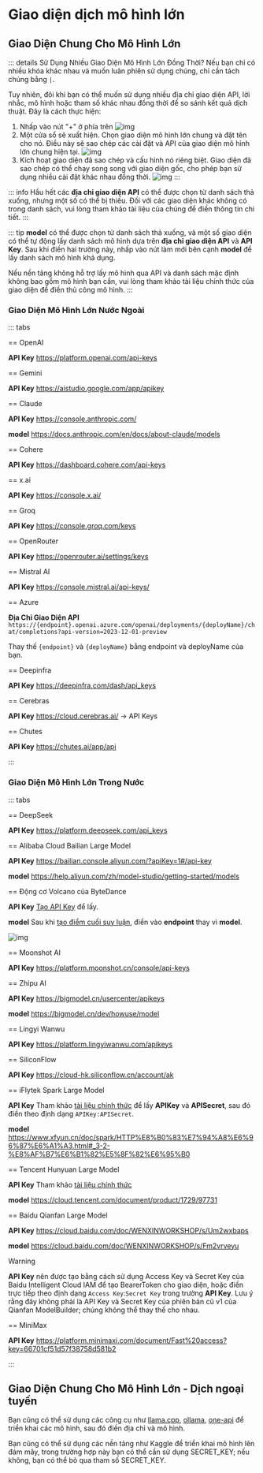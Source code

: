 # Giao diện dịch mô hình lớn

## Giao Diện Chung Cho Mô Hình Lớn

::: details Sử Dụng Nhiều Giao Diện Mô Hình Lớn Đồng Thời?
Nếu bạn chỉ có nhiều khóa khác nhau và muốn luân phiên sử dụng chúng, chỉ cần tách chúng bằng `|`.

Tuy nhiên, đôi khi bạn có thể muốn sử dụng nhiều địa chỉ giao diện API, lời nhắc, mô hình hoặc tham số khác nhau đồng thời để so sánh kết quả dịch thuật. Đây là cách thực hiện:

1. Nhấp vào nút "+" ở phía trên
   ![img](https://image.lunatranslator.org/zh/damoxing/extraapi1.png)
1. Một cửa sổ sẽ xuất hiện. Chọn giao diện mô hình lớn chung và đặt tên cho nó. Điều này sẽ sao chép các cài đặt và API của giao diện mô hình lớn chung hiện tại.
   ![img](https://image.lunatranslator.org/zh/damoxing/extraapi2.png)
1. Kích hoạt giao diện đã sao chép và cấu hình nó riêng biệt. Giao diện đã sao chép có thể chạy song song với giao diện gốc, cho phép bạn sử dụng nhiều cài đặt khác nhau đồng thời.
   ![img](https://image.lunatranslator.org/zh/damoxing/extraapi3.png)
:::

::: info
Hầu hết các **địa chỉ giao diện API** có thể được chọn từ danh sách thả xuống, nhưng một số có thể bị thiếu. Đối với các giao diện khác không có trong danh sách, vui lòng tham khảo tài liệu của chúng để điền thông tin chi tiết.
:::

::: tip
**model** có thể được chọn từ danh sách thả xuống, và một số giao diện có thể tự động lấy danh sách mô hình dựa trên **địa chỉ giao diện API** và **API Key**. Sau khi điền hai trường này, nhấp vào nút làm mới bên cạnh **model** để lấy danh sách mô hình khả dụng.

Nếu nền tảng không hỗ trợ lấy mô hình qua API và danh sách mặc định không bao gồm mô hình bạn cần, vui lòng tham khảo tài liệu chính thức của giao diện để điền thủ công mô hình.
:::

### Giao Diện Mô Hình Lớn Nước Ngoài

::: tabs

== OpenAI

**API Key** https://platform.openai.com/api-keys

== Gemini

**API Key** https://aistudio.google.com/app/apikey

== Claude

**API Key** https://console.anthropic.com/

**model** https://docs.anthropic.com/en/docs/about-claude/models

== Cohere

**API Key** https://dashboard.cohere.com/api-keys

== x.ai

**API Key** https://console.x.ai/

== Groq

**API Key** https://console.groq.com/keys

== OpenRouter

**API Key** https://openrouter.ai/settings/keys

== Mistral AI

**API Key** https://console.mistral.ai/api-keys/

== Azure

**Địa Chỉ Giao Diện API** `https://{endpoint}.openai.azure.com/openai/deployments/{deployName}/chat/completions?api-version=2023-12-01-preview`

Thay thế `{endpoint}` và `{deployName}` bằng endpoint và deployName của bạn.

== Deepinfra

**API Key** https://deepinfra.com/dash/api_keys

== Cerebras

**API Key** https://cloud.cerebras.ai/  ->  API Keys

== Chutes

**API Key** https://chutes.ai/app/api


:::

### Giao Diện Mô Hình Lớn Trong Nước

::: tabs

== DeepSeek

**API Key** https://platform.deepseek.com/api_keys

== Alibaba Cloud Bailian Large Model

**API Key** https://bailian.console.aliyun.com/?apiKey=1#/api-key

**model** https://help.aliyun.com/zh/model-studio/getting-started/models

== Động cơ Volcano của ByteDance

**API Key** [Tạo API Key](https://console.volcengine.com/ark/region:ark+cn-beijing/apiKey?apikey=%7B%7D) để lấy.

**model** Sau khi [tạo điểm cuối suy luận](https://console.volcengine.com/ark/region:ark+cn-beijing/endpoint?current=1&pageSize=10), điền vào **endpoint** thay vì **model**.

![img](https://image.lunatranslator.org/zh/damoxing/doubao.png)

== Moonshot AI

**API Key** https://platform.moonshot.cn/console/api-keys

== Zhipu AI

**API Key** https://bigmodel.cn/usercenter/apikeys

**model** https://bigmodel.cn/dev/howuse/model

== Lingyi Wanwu

**API Key** https://platform.lingyiwanwu.com/apikeys

== SiliconFlow

**API Key** https://cloud-hk.siliconflow.cn/account/ak

== iFlytek Spark Large Model

**API Key** Tham khảo [tài liệu chính thức](https://www.xfyun.cn/doc/spark/HTTP%E8%B0%83%E7%94%A8%E6%96%87%E6%A1%A3.html#_3-%E8%AF%B7%E6%B1%82%E8%AF%B4%E6%98%8E) để lấy **APIKey** và **APISecret**, sau đó điền theo định dạng `APIKey:APISecret`.

**model** https://www.xfyun.cn/doc/spark/HTTP%E8%B0%83%E7%94%A8%E6%96%87%E6%A1%A3.html#_3-2-%E8%AF%B7%E6%B1%82%E5%8F%82%E6%95%B0

== Tencent Hunyuan Large Model

**API Key** Tham khảo [tài liệu chính thức](https://cloud.tencent.com/document/product/1729/111008)

**model** https://cloud.tencent.com/document/product/1729/97731

== Baidu Qianfan Large Model

**API Key** https://cloud.baidu.com/doc/WENXINWORKSHOP/s/Um2wxbaps

**model** https://cloud.baidu.com/doc/WENXINWORKSHOP/s/Fm2vrveyu

>[!WARNING]
>**API Key** nên được tạo bằng cách sử dụng Access Key và Secret Key của Baidu Intelligent Cloud IAM để tạo BearerToken cho giao diện, hoặc điền trực tiếp theo định dạng `Access Key`:`Secret Key` trong trường **API Key**. Lưu ý rằng đây không phải là API Key và Secret Key của phiên bản cũ v1 của Qianfan ModelBuilder; chúng không thể thay thế cho nhau.

== MiniMax

**API Key** https://platform.minimaxi.com/document/Fast%20access?key=66701cf51d57f38758d581b2

:::

## Giao Diện Chung Cho Mô Hình Lớn - Dịch ngoại tuyến

Bạn cũng có thể sử dụng các công cụ như [llama.cpp](https://github.com/ggerganov/llama.cpp), [ollama](https://github.com/ollama/ollama), [one-api](https://github.com/songquanpeng/one-api) để triển khai các mô hình, sau đó điền địa chỉ và mô hình.

Bạn cũng có thể sử dụng các nền tảng như Kaggle để triển khai mô hình lên đám mây, trong trường hợp này bạn có thể cần sử dụng SECRET_KEY; nếu không, bạn có thể bỏ qua tham số SECRET_KEY.
